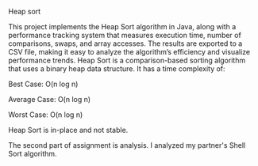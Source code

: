 Heap sort 


This project implements the Heap Sort algorithm in Java, along with a performance tracking system that measures execution time, number of comparisons, swaps, and array accesses. 
The results are exported to a CSV file, making it easy to analyze the algorithm’s efficiency and visualize performance trends.
Heap Sort is a comparison-based sorting algorithm that uses a binary heap data structure. It has a time complexity of:

Best Case: O(n log n)

Average Case: O(n log n)

Worst Case: O(n log n)

Heap Sort is in-place and not stable.

The second part of assignment is analysis. I analyzed my partner's Shell Sort algorithm. 


